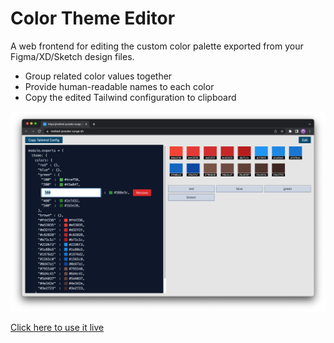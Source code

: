 # Color Theme Editor

A web frontend for editing the custom color palette exported from your Figma/XD/Sketch design files.

- Group related color values together
- Provide human-readable names to each color
- Copy the edited Tailwind configuration to clipboard

[![renaming green colors](/images/screenshot-renaming.png)](https://melted-powder.surge.sh/)

[Click here to use it live](https://melted-powder.surge.sh/)
